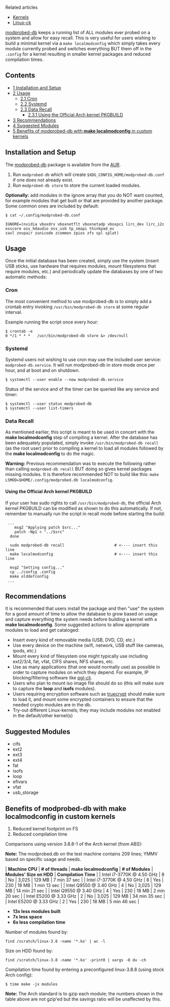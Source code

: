 Related articles

*   [Kernels](/index.php/Kernels "Kernels")
*   [Linux-ck](/index.php/Linux-ck "Linux-ck")

[modprobed-db](https://aur.archlinux.org/packages/modprobed-db/) keeps a running list of ALL modules ever probed on a system and allow for easy recall. This is very useful for users wishing to build a minimal kernel via a `make localmodconfig` which simply takes every module currently probed and switches everything BUT them off in the `.config` for a kernel resulting in smaller kernel packages and reduced compilation times.

## Contents

*   [1 Installation and Setup](#Installation_and_Setup)
*   [2 Usage](#Usage)
    *   [2.1 Cron](#Cron)
    *   [2.2 Systemd](#Systemd)
    *   [2.3 Data Recall](#Data_Recall)
        *   [2.3.1 Using the Official Arch kernel PKGBUILD](#Using_the_Official_Arch_kernel_PKGBUILD)
*   [3 Recommendations](#Recommendations)
*   [4 Suggested Modules](#Suggested_Modules)
*   [5 Benefits of modprobed-db with **make localmodconfig** in custom kernels](#Benefits_of_modprobed-db_with_make_localmodconfig_in_custom_kernels)

## Installation and Setup

The [modprobed-db](https://aur.archlinux.org/packages/modprobed-db/) package is available from the [AUR](/index.php/AUR "AUR").

1.  Run `modprobed-db` which will create `$XDG_CONFIG_HOME/modprobed-db.conf` if one does not already exist.
2.  Run `modprobed-db store` to store the current loaded modules.

**Optionally:** add modules in the ignore array that you do NOT want counted, for example modules that get built or that are provided by another package. Some common ones are included by default:

 `$ cat ~/.config/modprobed-db.conf` 
```
IGNORE=(nvidia vboxdrv vboxnetflt vboxnetadp vboxpci lirc_dev lirc_i2c
osscore oss_hdaudio oss_usb tp_smapi thinkpad_ec
zavl znvpair zunicode zcommon zpios zfs spl splat)
```

## Usage

Once the initial database has been created, simply use the system (insert USB sticks, use hardware that requires modules, mount filesystems that require modules, etc.) and periodically update the databases by one of two automatic methods:

### Cron

The most convenient method to use modprobed-db is to simply add a crontab entry invoking `/usr/bin/modprobed-db store` at some regular interval.

Example running the script once every hour:

```
$ crontab -e
0 */1 * * *   /usr/bin/modprobed-db store &> /dev/null

```

### Systemd

Systemd users not wishing to use cron may use the included user service: `modprobed-db.service`. It will run modprobed-db in store mode once per hour, and at boot and on shutdown.

```
$ systemctl --user enable --now modprobed-db.service

```

Status of the service and of the timer can be queried like any service and timer:

```
$ systemctl --user status modprobed-db
$ systemctl --user list-timers

```

### Data Recall

As mentioned earlier, this script is meant to be used in concert with the **make localmodconfig** step of compiling a kernel. After the database has been adequately populated, simply invoke `/usr/bin/modprobed-db recall` (as the root user) prior to compiling a kernel to load all modules followed by the **make localmodconfig** to do the magic.

**Warning:** Previous recommendation was to execute the following rather than calling `modprobed-db recall` BUT doing so gives kernel packages missing modules. It is therefore recommended NOT to build like this: `make LSMOD=$HOME/.config/modprobed.db localmodconfig`.

#### Using the Official Arch kernel PKGBUILD

If your user has sudo rights to call `/usr/bin/modprobed-db`, the official Arch kernel PKGBUILD can be modified as shown to do this automatically. If not, remember to manually run the script in recall mode before starting the build:

```
 ...
    msg2 "Applying patch $src..."
    patch -Np1 < "../$src"
  done

  sudo modprobed-db recall                      # <---- insert this line
  make localmodconfig                           # <---- insert this line

  msg2 "Setting config..."
  cp ../config .config
  make olddefconfig
 ...
```

## Recommendations

It is recommended that users install the package and then "use" the system for a good amount of time to allow the database to grow based on usage and capture everything the system needs before building a kernel with a **make localmodconfig**. Some suggested actions to allow appropriate modules to load and get cataloged:

*   Insert every kind of removable media (USB, DVD, CD, etc.)
*   Use every device on the machine (wifi, network, USB stuff like cameras, ipods, etc.)
*   Mount every kind of filesystem one might typically use including ext2/3/4, fat, vfat, CIFS shares, NFS shares, etc.
*   Use as many applications (that one would normally use) as possible in order to capture modules on which they depend. For example, IP blocking/filtering software like [pgl-cli](https://aur.archlinux.org/packages/pgl-cli/).
*   Users who plan to mount iso image file should do so (this will make sure to capture the **loop** and **isofs** modules).
*   Users requiring encryption software such as [truecrypt](https://www.archlinux.org/packages/?name=truecrypt) should make sure to load it, and mount some encrypted containers to ensure that the needed crypto modules are in the db.
*   Try-out different Linux-kernels; they may include modules not enabled in the default/other kernel(s)

## Suggested Modules

*   cifs
*   ext2
*   ext3
*   ext4
*   fat
*   isofs
*   loop
*   efivars
*   vfat
*   usb_storage

## Benefits of modprobed-db with **make localmodconfig** in custom kernels

1.  Reduced kernel footprint on FS
2.  Reduced compilation time

Comparisons using version 3.8.8-1 of the Arch kernel (from ABS):

**Note:** The modprobed.db on the test machine contains 209 lines; YMMV based on specific usage and needs.

| **Machine CPU** | **# of threads** | **make localmodconfig** | **# of Modules** | **Modules' Size on HDD** | **Compilation Time** |
| Intel i7-3770K @ 4.50 GHz | 8 | No | 3,025 | 129 MB | 7 min 37 sec |
| Intel i7-3770K @ 4.50 GHz | 8 | Yes | 230 | 18 MB | 1 min 13 sec |
| Intel Q9550 @ 3.40 GHz | 4 | No | 3,025 | 129 MB | 14 min 21 sec |
| Intel Q9550 @ 3.40 GHz | 4 | Yes | 230 | 18 MB | 2 min 20 sec |
| Intel E5200 @ 3.33 GHz | 2 | No | 3,025 | 129 MB | 34 min 35 sec |
| Intel E5200 @ 3.33 GHz | 2 | Yes | 230 | 18 MB | 5 min 46 sec |

*   **13x less modules built**
*   **7x less space**
*   **6x less compilation time**

Number of modules found by:

```
find /scratch/linux-3.8 -name '*.ko' | wc -l

```

Size on HDD found by:

```
find /scratch/linux-3.8 -name '*.ko' -print0 | xargs -0 du -ch

```

Compilation time found by entering a preconfigured linux-3.8.8 (using stock Arch config):

```
$ time make -jx modules

```

**Note:** The Arch standard is to gzip each module; the numbers shown in the table above are not gzip'ed but the savings ratio will be unaffected by this.